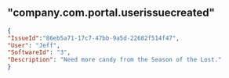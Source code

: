 


## "company.com.portal.userissuecreated"

```json
{
"IssueId":"86eb5a71-17c7-47bb-9a5d-22682f514f47",
"User": "Jeff",
"SoftwareId": "3",
"Description": "Need more candy from the Season of the Lost."
}

```
